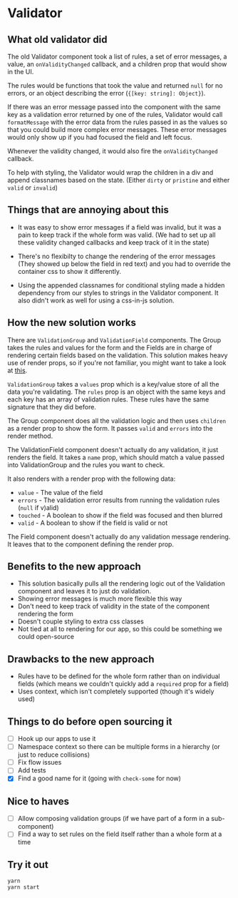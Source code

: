 # Validator

## What old validator did

The old Validator component took a list of rules, a set of error messages, a value, an
`onValidityChanged` callback, and a children prop that would show in the UI.

The rules would be functions that took the value and returned `null` for no errors, or an object
describing the error (`{[key: string]: Object}`).

If there was an error message passed into the component with the same key as a validation error
returned by one of the rules, Validator would call `formatMessage` with the error data from the
rules passed in as the values so that you could build more complex error messages. These error
messages would only show up if you had focused the field and left focus.

Whenever the validity changed, it would also fire the `onValidityChanged` callback.

To help with styling, the Validator would wrap the children in a div and append classnames based on
the state. (Either `dirty` or `pristine` and either `valid` or `invalid`)

## Things that are annoying about this

* It was easy to show error messages if a field was invalid, but it was a pain to keep track if the
  whole form was valid. (We had to set up all these validity changed callbacks and keep track of it
  in the state)

* There's no flexibilty to change the rendering of the error messages (They showed up below the
  field in red text) and you had to override the container css to show it differently.

* Using the appended classnames for conditional styling made a hidden dependency from our styles to
  strings in the Validator component. It also didn't work as well for using a css-in-js solution.

## How the new solution works

There are `ValidationGroup` and `ValidationField` components. The Group takes the rules and values
for the form and the Fields are in charge of rendering certain fields based on the validation. This
solution makes heavy use of render props, so if you're not familiar, you might want to take a look
at [this](https://cdb.reacttraining.com/use-a-render-prop-50de598f11ce).

`ValidationGroup` takes a `values` prop which is a key/value store of all the data you're
validating. The `rules` prop is an object with the same keys and each key has an array of validation
rules. These rules have the same signature that they did before.

The Group component does all the validation logic and then uses `children` as a render prop to show
the form. It passes `valid` and `errors` into the render method.

The ValidationField component doesn't actually do any validation, it just renders the field. It
takes a `name` prop, which should match a value passed into ValidationGroup and the rules you want
to check.

It also renders with a render prop with the following data:

* `value` - The value of the field
* `errors` - The validation error results from running the validation rules (`null` if v)alid)
* `touched` - A boolean to show if the field was focused and then blurred
* `valid` - A boolean to show if the field is valid or not

The Field component doesn't actually do any validation message rendering. It leaves that to the
component defining the render prop.

## Benefits to the new approach

* This solution basically pulls all the rendering logic out of the Validation component and leaves
  it to just do validation.
* Showing error messages is much more flexible this way
* Don't need to keep track of validity in the state of the component rendering the form
* Doesn't couple styling to extra css classes
* Not tied at all to rendering for our app, so this could be something we could open-source

## Drawbacks to the new approach

* Rules have to be defined for the whole form rather than on individual fields (which means we
  couldn't quickly add a `required` prop for a field)
* Uses context, which isn't completely supported (though it's widely used)

## Things to do before open sourcing it

* [ ] Hook up our apps to use it
* [ ] Namespace context so there can be multiple forms in a hierarchy (or just to reduce collisions)
* [ ] Fix flow issues
* [ ] Add tests
* [x] Find a good name for it (going with `check-some` for now)

## Nice to haves

* [ ] Allow composing validation groups (if we have part of a form in a sub-component)
* [ ] Find a way to set rules on the field itself rather than a whole form at a time

## Try it out

```
yarn
yarn start
```

